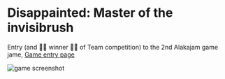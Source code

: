 # Disappainted: Master of the invisibrush

Entry (and :tada::tada: winner :tada::tada: of Team competition) to the 2nd Alakajam  game jame, [Game entry page](https://alakajam.com/2nd-alakajam/142/disappainted-master-of-the-invisibrush/)


![game screenshot](https://alakajam.com/static/uploads/entry/142.gif?1519574364716)
